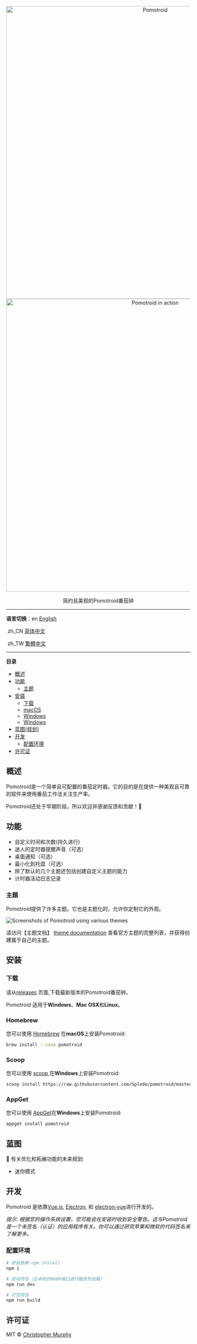 <div align="center">
  <img alt="Pomotroid" src="../../.github/images/pomotroid-title.png" width="800px">
</div>
<div align="center">
  <img alt="Pomotroid in action" src="../../.github/images/pomotroid-screens.png" width="800px">
</div>
<p align="center">简约且美观的Pomotroid番茄钟</p>

---

**语言切换**：en <a href="../../README.md">English</a>

​				   zh_CN <a href="./README_zh.md">简体中文</a>

​				   zh_TW <a href="./README_tw.md">繁體中文</a>

------

**目录**

- [概述](#overview)
- [功能](#features)
  - [主题](#themes)
- [安装](#install)
  - [下载](#download)
  - [macOS](#homebrew)
  - [Windows](#scoop)
  - [Windows](#appget)
- [蓝图(规划)](#roadmap)
- [开发](#development)
  - [配置环境](#build-setup)
- [许可证](#license)

## 概述

Pomotroid是一个简单且可配置的番茄定时器。它的目的是在提供一种美观且可靠的软件来使用番茄工作法关注生产率。

Pomotroid还处于早期阶段，所以欢迎并感谢反馈和贡献！:seedling:

## 功能

- 自定义时间和次数(持久进行)
- 迷人的定时器提醒声音（可选）
- 桌面通知（可选）
- 最小化到托盘（可选）
- 除了默认的几个主题还包括创建自定义主题的能力
- 计时器活动日志记录

### 主题

Pomotroid提供了许多主题。它也是主题化的，允许你定制它的外观。

![Screenshots of Pomotroid using various themes](https://rosyrain.oss-cn-hangzhou.aliyuncs.com/img2/202404081638800.png)

请访问【主题文档】 [theme documentation](./docs/themes/themes.md) 查看官方主题的完整列表，并获得创建属于自己的主题。

## 安装

### 下载

请从[releases](https://github.com/Splode/pomotroid/releases) 页面,下载最新版本的Pomotroid番茄钟。

Pomotroid 适用于**Windows**、**Mac OSX**和**Linux**。

### Homebrew

您可以使用 [Homebrew](https://brew.sh) 在**macOS**上安装Pomotroid:

```sh
brew install --cask pomotroid
```

### Scoop

您可以使用 [scoop ](https://scoop.sh/)在**Windows**上安装Pomotroid:

```sh
scoop install https://raw.githubusercontent.com/Splode/pomotroid/master/pomotroid.json
```

### AppGet

您可以使用 [AppGet](https://appget.net/)在**Windows**上安装Pomotroid:

```sh
appget install pomotroid
```

## 蓝图

:memo: 有关优化和拓展功能的未来规划:

- 迷你模式

## 开发

Pomotroid 是依靠[Vue.js](https://github.com/vuejs/vue), [Electron](https://github.com/electron/electron), 和 [electron-vue](https://github.com/SimulatedGREG/electron-vue)进行开发的。

*提示: 根据您的操作系统设置，您可能会在安装时收到安全警告。这与Pomotroid是一个未签名（认证）的应用程序有关。你可以通过研究苹果和微软的代码签名来了解更多。*

### 配置环境

```bash
# 安装依赖 npm install
npm i

# 启动项目（在本机的9080端口进行服务热加载）
npm run dev

# 打包项目
npm run build
```

## 许可证

MIT &copy; [Christopher Murphy](https://github.com/Splode)